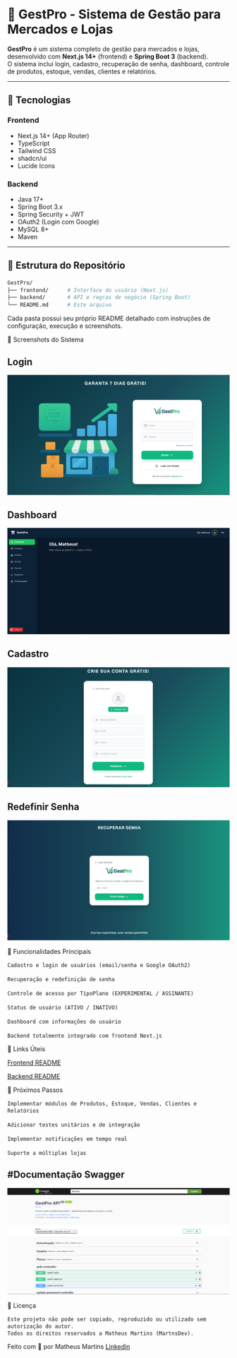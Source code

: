 # 🛒 GestPro - Sistema de Gestão para Mercados e Lojas

**GestPro** é um sistema completo de gestão para mercados e lojas, desenvolvido com **Next.js 14+** (frontend) e **Spring Boot 3** (backend).  
O sistema inclui login, cadastro, recuperação de senha, dashboard, controle de produtos, estoque, vendas, clientes e relatórios.

---

## 🚀 Tecnologias

### Frontend
- Next.js 14+ (App Router)
- TypeScript
- Tailwind CSS
- shadcn/ui
- Lucide Icons

### Backend
- Java 17+
- Spring Boot 3.x
- Spring Security + JWT
- OAuth2 (Login com Google)
- MySQL 8+
- Maven

---

## 📂 Estrutura do Repositório

```bash
GestPro/
├── frontend/      # Interface do usuário (Next.js)
├── backend/       # API e regras de negócio (Spring Boot)
└── README.md      # Este arquivo
```
Cada pasta possui seu próprio README detalhado com instruções de configuração, execução e screenshots.

📸 Screenshots do Sistema

Login
---
![GestPro - tela de login](https://raw.githubusercontent.com/MartnsDev/GestPro/69290174ffd5d02834dfebe5773aa3dd2bf2d8b3/gestpro-login.png)

Dashboard
---
![GestPro - Dashboard](https://raw.githubusercontent.com/MartnsDev/GestPro/1ebb5a1c26623c3a576769f9026eda1ec4f2d5cb/gestpro-dashboard.png)

Cadastro
---
[![GestPro - Cadastro](https://raw.githubusercontent.com/MartnsDev/GestPro/e4d4f8dedf1c2cc5be331d594f8819a56732d089/gestpro-cadastro.png)](https://github.com/MartnsDev/GestPro/blob/e4d4f8dedf1c2cc5be331d594f8819a56732d089/gestpro-cadastro.png)

Redefinir Senha
---
![GestPro - Redefinir senha](https://raw.githubusercontent.com/MartnsDev/GestPro/2cfe960441d520780913fad82384d5355a501bbf/gestpro-redefinir-senha.png)



🔐 Funcionalidades Principais
```
Cadastro e login de usuários (email/senha e Google OAuth2)

Recuperação e redefinição de senha

Controle de acesso por TipoPlano (EXPERIMENTAL / ASSINANTE)

Status de usuário (ATIVO / INATIVO)

Dashboard com informações do usuário

Backend totalmente integrado com frontend Next.js
```
📡 Links Úteis

[Frontend README](https://github.com/MartnsDev/GestPro/tree/e4fb6426163f44c154645ca89e9fec5c202cd5a4/gestpro-frontEnd) 

[Backend README](https://github.com/MartnsDev/GestPro/tree/a85fc18b536b9436a3f4a29e222f36499dd38729/gestpro-backend)

🧩 Próximos Passos
```
Implementar módulos de Produtos, Estoque, Vendas, Clientes e Relatórios

Adicionar testes unitários e de integração

Implementar notificações em tempo real

Suporte a múltiplas lojas
```
#Documentação Swagger
---
![Documentaçãp Swagger](https://github.com/MartnsDev/GestPro/blob/166f34bb225aab4a03638fdd8875a099e9c281f0/Documenta%C3%A7%C3%A3o-Swagger.png)

📜 Licença
```
Este projeto não pode ser copiado, reproduzido ou utilizado sem autorização do autor.
Todos os direitos reservados a Matheus Martins (MartnsDev).
```

Feito com 💚 por Matheus Martins [Linkedin](https://www.linkedin.com/in/matheusmartnsdev/)

